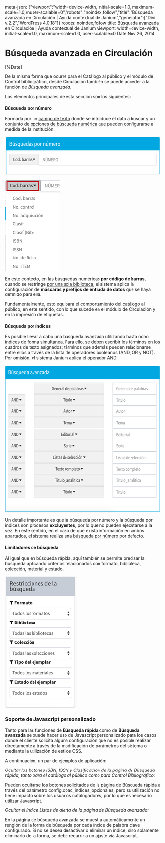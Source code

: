 meta-json: {"viewport":"width=device-width, initial-scale=1.0, maximum-scale=1.0,\nuser-scalable=0","robots":"noindex,follow","title":"Búsqueda avanzada en Circulación | Ayuda contextual de Janium","generator":["Divi v.2.2","WordPress 4.0.18"]}
robots: noindex,follow
title: Búsqueda avanzada en Circulación | Ayuda contextual de Janium
viewport: width=device-width, initial-scale=1.0, maximum-scale=1.0, user-scalable=0
Date:Nov 26, 2014

# Búsqueda avanzada en Circulación

[%Date]

De la misma forma que ocurre para el Catálogo al público y el módulo de
Control bibliográfico, desde Circulación también se puede acceder a la
función de *Búsqueda avanzada*.

Los elementos principales de esta sección son los siguientes:

#### Búsqueda por número

Formada por un <span style="text-decoration: underline;">campo de
texto</span> donde se introduce el dato a buscar y un conjunto de <span
style="text-decoration: underline;">opciones de búsqueda numérica</span>
que pueden configurarse a medida de la institución.

[<img src="Busqueda_numeroo.png" alt="Busqueda_numeroo" width="586" height="124">](Busqueda_numeroo.png)

[<img src="Busqueda_numeroo2.png" alt="Busqueda_numeroo2" width="178" height="296">](Busqueda_numeroo2.png)

En este contexto, en las búsquedas numéricas **por código de barras**,
cuando se restringe <span style="text-decoration: underline;">por una
sola biblioteca</span>, el sistema aplica la configuración de **máscaras
y prefijos de entrada de datos** que se haya definido para ella.

Fundamentalmente, esto equipara el comportamiento del catálogo al
público, en este sentido, con lo que sucede en el módulo de Circulación
y en la impresión de etiquetas.

#### Búsqueda por índices

Es posible llevar a cabo una búsqueda avanzada utilizando hasta ocho
índices de forma simultánea. Para ello, se deben escribir los términos
en los cuadros de texto asignados; términos que además pueden
relacionarse entre ellos a través de la lista de operadores booleanos
(AND, OR y NOT). Por omisión, el sistema Janium aplica el operador AND.

[<img src="Busqueda_indicess.png" alt="Busqueda_indicess" width="625" height="479">](Busqueda_indicess.png)

Un detalle importante es que la búsqueda por número y la búsqueda por
índices son procesos **excluyentes**, por lo que no pueden ejecutarse a
la vez. En este sentido, en el caso de que exista información en ambos
apartados, el sistema realiza una <span
style="text-decoration: underline;">búsqueda por número</span> por
defecto.

#### Limitadores de búsqueda

Al igual que en búsqueda rápida, aquí también se permite precisar la
búsqueda aplicando criterios relacionados con formato, biblioteca,
colección, material y estado.

[<img src="LimitadoresBAV.png" alt="LimitadoresBAV" width="232" height="430">](LimitadoresBAV.png)

### Soporte de Javascript personalizado

Tanto para las funciones de **Búsqueda rápida** como de **Búsqueda
avanzada** se puede hacer uso de Javascript personalizado para los casos
donde el cliente solicita alguna configuración que no es posible
realizar directamente a través de la modificación de parámetros del
sistema o mediante la utilización de estilos CSS.

A continuación, un par de ejemplos de aplicación:

*Ocultar los botones ISBN, ISSN y Clasificación de la página de Búsqueda
rápida, tanto para el catálogo al público como para Control
Bibliográfico:*

Pueden ocultarse los botones solicitados de la página de Búsqueda rápida
a través del parámetro config.opac\_indices\_opcionales, pero su
utilización no tiene impacto sobre los usuarios catalogadores, por lo
que es necesario utilizar Javascript.

*Ocultar el índice Listas de alerta de la página de Búsqueda avanzada:*

En la página de búsqueda avanzada se muestra automáticamente un renglón
de la forma de búsqueda por cada índice de palabra clave configurado. Si
no se desea desactivar o eliminar un índice, sino solamente eliminarlo
de la forma, se debe recurrir a un ajuste vía Javascript.
